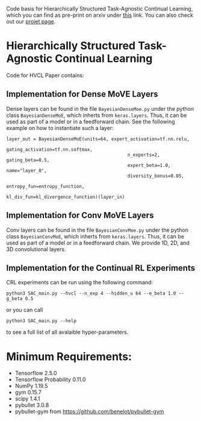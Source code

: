 Code basis for Hierarchically Structured Task-Agnostic Continual Learning, which you can find as pre-print on arxiv under [this](https://arxiv.org/pdf/2110.12667.pdf) link. You can also check out our [projet page](https://sites.google.com/view/hvcl/home).

# Hierarchically Structured Task-Agnostic Continual Learning
Code for HVCL Paper contains:

## Implementation for Dense MoVE Layers
Dense layers can be found in the file `BayesianDenseMoe.py` under the python class `BayesianDenseMoE`, which inherts from `keras.layers`. Thus, it can be used as part of a model or in a feedforward chain.
See the following example on how to instantiate such a layer:
```
layer_out = BayesianDenseMoE(units=64, expert_activation=tf.nn.relu,
                                             gating_activation=tf.nn.softmax,
                                             n_experts=2, gating_beta=0.5,
                                             expert_beta=1.0, name="layer_0",
                                             diversity_bonus=0.05,
                                             entropy_fun=entropy_function,
                                             kl_div_fun=kl_divergence_function)(layer_in)
```

## Implementation for Conv MoVE Layers
Conv layers can be found in the file `BayesianConvMoe.py` under the python class `BayesianConvMoE`, which inherts from `keras.layers`. Thus, it can be used as part of a model or in a feedforward chain. We provide 1D, 2D, and 3D convolutional layers.

## Implementation for the Continual RL Experiments
CRL experiments can be run using the following command:
```
python3 SAC_main.py --hvcl --n_exp 4 --hidden_u 64 --e_beta 1.0 --g_beta 0.5
```
or you can call 
```
python3 SAC_main.py --help
```
to see a full list of all avalaible hyper-parameters.

# Minimum Requirements: 

- Tensorflow 2.5.0
- Tensorflow Probability 0.11.0
- NumPy 1.19.5
- gym 0.15.7
- scipy 1.4.1
- pybullet 3.0.8
- pybullet-gym from https://github.com/benelot/pybullet-gym
